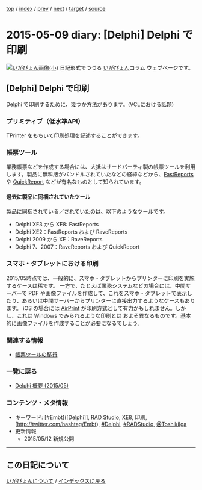 [top](https://igapyon.github.io/diary/) 
 / [index](https://igapyon.github.io/diary/2015/index.html) 
 / [prev](https://igapyon.github.io/diary/2015/ig150510.html) 
 / [next](https://igapyon.github.io/diary/2015/ig150508.html) 
 / [target](https://igapyon.github.io/diary/2015/ig150509.html) 
 / [source](https://github.com/igapyon/diary/blob/gh-pages/2015/ig150509.html.src.md) 

2015-05-09 diary: [Delphi] Delphi で印刷
=====================================================================================================
[![いがぴょん画像(小)](https://igapyon.github.io/diary/images/iga200306s.jpg "いがぴょん")](https://igapyon.github.io/diary/memo/memoigapyon.html) 日記形式でつづる [いがぴょん](https://igapyon.github.io/diary/memo/memoigapyon.html)コラム ウェブページです。

## [Delphi] Delphi で印刷

Delphi で印刷するために、幾つか方法があります。(VCLにおける話題)


### プリミティブ（低水準API）

TPrinter をもちいて印刷処理を記述することができます。


### 帳票ツール

業務帳票などを作成する場合には、大抵はサードパーティ製の帳票ツールを利用します。製品に無料版がバンドルされていたなどの経緯などから、[FastReports](https://www.agtech.co.jp/products/fastreportvcl/) や [QuickReport](http://www.quickreport.co.uk/) などが有名なものとして知られています。


#### 過去に製品に同梱されていたツール

製品に同梱されている／されていたのは、以下のようなツールです。

* Delphi XE3 から XE8: FastReports
* Delphi XE2：FastReports および RaveReports
* Delphi 2009 から XE：RaveReports
* Delphi 7、2007：RaveReports および QuickReport



### スマホ・タブレットにおける印刷

2015/05時点では、一般的に、スマホ・タブレットからプリンターに印刷を実施するケースは稀です。
一方で、たとえば業務システムなどの場合には、中間サーバーで PDF や画像ファイルを作成して、これをスマホ・タブレットで表示したり、あるいは中間サーバーからプリンターに直接出力するようなケースもあります。
iOS の場合には [AirPrint](https://support.apple.com/ja-jp/HT201311) が印刷方式として有力かもしれません。しかし、これは Windows でみられるような印刷とは およそ異なるものです。基本的に画像ファイルを作成することが必要になるでしょう。


### 関連する情報


* [帳票ツールの移行](https://igapyon.github.io/diary/2015/ig150525.html)



### 一覧に戻る


* [Delphi 概要 (2015/05)](https://igapyon.github.io/diary/2015/ig150511.html)



### コンテンツ・メタ情報


* キーワード: [#Embt]([Delphi]], [RAD Studio](https://www.embarcadero.com/jp/products/rad-studio), XE8, 印刷, [http://twitter.com/hashtag/Embt), [#Delphi](http://twitter.com/hashtag/Delphi), [#RADStudio](http://twitter.com/hashtag/RADStudio), [@ToshikiIga](http://twitter.com/ToshikiIga)
* 更新情報
  * 2015/05/12 新規公開



----------------------------------------------------------------------------------------------------

## この日記について
[いがぴょんについて](https://igapyon.github.io/diary/memo/memoigapyon.html) / [インデックスに戻る](https://igapyon.github.io/diary/idxall.html)
